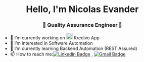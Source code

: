 <h1 align="center"> Hello, I'm Nicolas Evander</h1>
<h3 align="center">🚀 Quality Assurance Engineer 🚀</h3>

- 🔭 I’m currently working on <img src="https://user-images.githubusercontent.com/67100519/155181255-a567f40f-a1b7-47c0-becf-d6195ca766c9.png" width="20" height="20"> Kredivo App 
- 👀 I’m interested in Software Automation
- 🌱 I’m currently learning Backend Automation (REST Assured)
- 📫 How to reach me:[![Linkedin Badge](https://img.shields.io/badge/-LinkedIn-blue?style=flat-square&logo=Linkedin&logoColor=white&link=)](https://www.linkedin.com/in/nicolas-evander) 
, [![Gmail Badge](https://img.shields.io/badge/-Gmail-c14438?style=flat-square&logo=Gmail&logoColor=white&link=mailto:shuklaraghav321.com)](mailto:nicolasevander@gmail.com)
